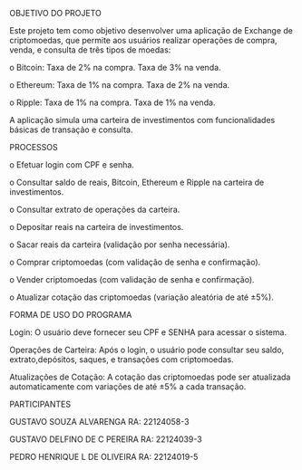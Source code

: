 OBJETIVO DO PROJETO

Este projeto tem como objetivo desenvolver uma aplicação de Exchange de criptomoedas, que permite aos usuários realizar operações de compra, venda, e consulta de três tipos de moedas:
 
o  Bitcoin:   Taxa de 2% na compra.
              Taxa de 3% na venda.

o  Ethereum:  Taxa de 1% na compra.
              Taxa de 2% na venda.

o  Ripple:    Taxa de 1% na compra.
              Taxa de 1% na venda.

A aplicação simula uma carteira de investimentos com funcionalidades básicas de transação e consulta.


PROCESSOS

o  Efetuar login com CPF e senha.

o  Consultar saldo de reais, Bitcoin, Ethereum e Ripple na carteira de investimentos.

o  Consultar extrato de operações da carteira.

o  Depositar reais na carteira de investimentos.

o  Sacar reais da carteira (validação por senha necessária).

o  Comprar criptomoedas (com validação de senha e confirmação).

o  Vender criptomoedas (com validação de senha e confirmação).

o  Atualizar cotação das criptomoedas (variação aleatória de até ±5%).



FORMA DE USO DO PROGRAMA

  Login:   O usuário deve fornecer seu CPF e SENHA para acessar o sistema.

  Operações de Carteira:   Após o login, o usuário pode consultar seu saldo, extrato,depósitos, saques, e transações com criptomoedas.

  Atualizações de Cotação:   A cotação das criptomoedas pode ser atualizada automaticamente com variações de até ±5% a cada transação.


PARTICIPANTES

GUSTAVO SOUZA ALVARENGA      RA:  22124058-3

GUSTAVO DELFINO DE C PEREIRA RA:  22124039-3

PEDRO HENRIQUE L DE OLIVEIRA RA:  22124019-5

